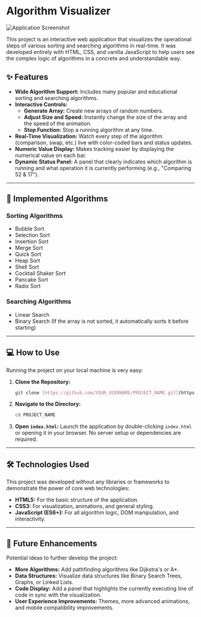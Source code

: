 # Algorithm Visualizer

![Application Screenshot](https://placehold.co/800x400/2c2f33/f5f5f5?text=Algorithm+Visualizer+UI)

This project is an interactive web application that visualizes the operational steps of various sorting and searching algorithms in real-time. It was developed entirely with HTML, CSS, and vanilla JavaScript to help users see the complex logic of algorithms in a concrete and understandable way.

## ✨ Features

- **Wide Algorithm Support:** Includes many popular and educational sorting and searching algorithms.
- **Interactive Controls:**
  - **Generate Array:** Create new arrays of random numbers.
  - **Adjust Size and Speed:** Instantly change the size of the array and the speed of the animation.
  - **Stop Function:** Stop a running algorithm at any time.
- **Real-Time Visualization:** Watch every step of the algorithm (comparison, swap, etc.) live with color-coded bars and status updates.
- **Numeric Value Display:** Makes tracking easier by displaying the numerical value on each bar.
- **Dynamic Status Panel:** A panel that clearly indicates which algorithm is running and what operation it is currently performing (e.g., "Comparing 52 & 17").

---

## 🚀 Implemented Algorithms

### Sorting Algorithms
- Bubble Sort
- Selection Sort
- Insertion Sort
- Merge Sort
- Quick Sort
- Heap Sort
- Shell Sort
- Cocktail Shaker Sort
- Pancake Sort
- Radix Sort

### Searching Algorithms
- Linear Search
- Binary Search (If the array is not sorted, it automatically sorts it before starting)

---

## 💻 How to Use

Running the project on your local machine is very easy:

1.  **Clone the Repository:**
    ```bash
    git clone [https://github.com/YOUR_USERNAME/PROJECT_NAME.git](https://github.com/YOUR_USERNAME/PROJECT_NAME.git)
    ```

2.  **Navigate to the Directory:**
    ```bash
    cd PROJECT_NAME
    ```
3.  **Open `index.html`:**
    Launch the application by double-clicking `index.html` or opening it in your browser. No server setup or dependencies are required.

---

## 🛠️ Technologies Used

This project was developed without any libraries or frameworks to demonstrate the power of core web technologies:

- **HTML5:** For the basic structure of the application.
- **CSS3:** For visualization, animations, and general styling.
- **JavaScript (ES6+):** For all algorithm logic, DOM manipulation, and interactivity.

---

## 🔮 Future Enhancements

Potential ideas to further develop the project:

- **More Algorithms:** Add pathfinding algorithms like Dijkstra's or A*.
- **Data Structures:** Visualize data structures like Binary Search Trees, Graphs, or Linked Lists.
- **Code Display:** Add a panel that highlights the currently executing line of code in sync with the visualization.
- **User Experience Improvements:** Themes, more advanced animations, and mobile compatibility improvements.

